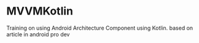 # MVVMKotlin
Training on using Android Architecture Component using Kotlin. based on article in android pro dev
